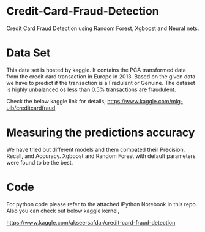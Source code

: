 # Credit-Card-Fraud-Detection
Credit Card Fraud Detection using Random Forest, Xgboost and Neural nets. 


# Data Set
This data set is hosted by kaggle. It contains the PCA transformed data from the credit card transaction in Europe in 2013.
Based on the given data we have to predict if the transaction is a Fradulent or Genuine. The dataset is highly unbalanced os less than 0.5% transactions are fraudulent. 


Check the below kaggle link for details;
https://www.kaggle.com/mlg-ulb/creditcardfraud



# Measuring the predictions accuracy
We have tried out different models and them compated their Precision, Recall, and Accuracy. Xgboost and Random Forest with default parameters were found to be the best. 


# Code 
For python code please refer to the attached iPython Notebook in this repo. Also you can check out below kaggle kernel,

https://www.kaggle.com/akseersafdar/credit-card-fraud-detection

